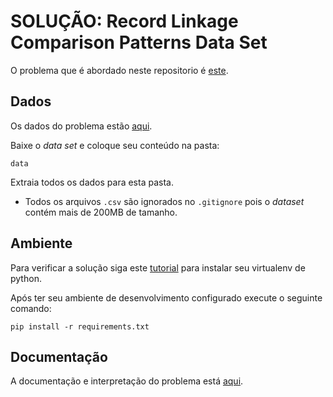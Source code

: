 # SOLUÇÃO: Record Linkage Comparison Patterns Data Set 

O problema que é abordado neste repositorio é [este](https://googleweblight.com/i?u=https://archive.ics.uci.edu/ml/datasets/record%2Blinkage%2Bcomparison%2Bpatterns&hl=pt-BR).

## Dados

Os dados do problema estão [aqui](https://googleweblight.com/i?u=https://archive.ics.uci.edu/ml/datasets/record%2Blinkage%2Bcomparison%2Bpatterns&hl=pt-BR).

Baixe o *data set* e coloque seu conteúdo na pasta:

`data`

Extraia todos os dados para esta pasta.

* Todos os arquivos `.csv` são ignorados no `.gitignore` pois o *dataset* 
contém mais de 200MB de tamanho.

## Ambiente

Para verificar a solução siga este [tutorial](https://github.com/SkyNetRecruits/Documentacao/blob/master/documentacaoSolucao/ambiente.md) para instalar seu virtualenv de python.

Após ter seu ambiente de desenvolvimento configurado execute o seguinte comando:

`pip install -r requirements.txt`

## Documentação

A documentação e interpretação do problema está [aqui](https://github.com/SkyNetRecruits/Documentacao).

